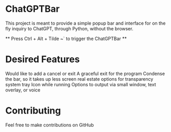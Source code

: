 # ChatGPTBar

This project is meant to provide a simple popup bar and interface for on the fly inquiry to ChatGPT, through Python, without the browser.

** Press Ctrl + Alt + Tilde ~` to trigger the ChatGPTBar **

# Desired Features

Would like to add a cancel or exit
A graceful exit for the program
Condense the bar, so it takes up less screen real estate
options for transparency
system tray Icon while running
Options to output via small window, text overlay, or voice

# Contributing

Feel free to make contributions on GitHub